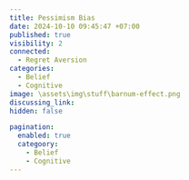 ```yaml
---
title: Pessimism Bias
date: 2024-10-10 09:45:47 +07:00
published: true
visibility: 2
connected:
  - Regret Aversion
categories:
  - Belief
  - Cognitive
image: \assets\img\stuff\barnum-effect.png
discussing_link: 
hidden: false

pagination: 
  enabled: true
  categoory: 
    - Belief
    - Cognitive
---
```


